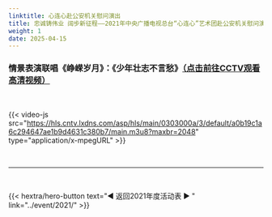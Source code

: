 ```yaml
---
linktitle: 心连心赴公安机关慰问演出
title: 忠诚铸伟业 阔步新征程——2021年中央广播电视总台“心连心”艺术团赴公安机关慰问演出
weight: 1
date: 2025-04-15
---
```


### 情景表演联唱《峥嵘岁月》：《少年壮志不言愁》[（点击前往CCTV观看高清视频）](https://tv.cctv.com/2021/01/17/VIDEBqzYg13865ltaOlVjFqz210117.shtml)

<br>

{{< video-js src="https://hls.cntv.lxdns.com/asp/hls/main/0303000a/3/default/a0b19c1a6c294647ae1b9d4631c380b7/main.m3u8?maxbr=2048" type="application/x-mpegURL" >}}



<br>
<hr>
<br>

{{< hextra/hero-button text="◀ 返回2021年度活动表 ▶ " link="../event/2021/" >}}



